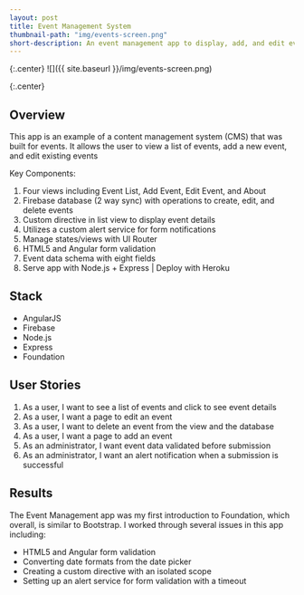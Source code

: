 ```yaml
---
layout: post
title: Event Management System
thumbnail-path: "img/events-screen.png"
short-description: An event management app to display, add, and edit event information. 
---
```


{:.center}
![]({{ site.baseurl }}/img/events-screen.png)

{:.center}
<a href="https://events-to-manage.herokuapp.com/" title="Event Management App">
<i class="fa fa-laptop fa-3x icon-space"></i>
</a>
<a href="https://github.com/eriksilver/Events-CMS" title="Event CMS GitHub">
<i class="fa fa-github-square fa-3x icon-space"></i>
</a>




## Overview

This app is an example of a content management system (CMS) that was built for events. It allows the user to view a list of events, add a new event, and edit existing events

Key Components:
<ol>  
  <li>Four views including Event List, Add Event, Edit Event, and About</li>
  <li>Firebase database (2 way sync) with operations to create, edit, and delete events</li>
  <li>Custom directive in list view to display event details</li>
  <li>Utilizes a custom alert service for form notifications</li>
  <li>Manage states/views with UI Router</li>
  <li>HTML5 and Angular form validation</li>
  <li>Event data schema with eight fields</li>
  <li>Serve app with Node.js + Express | Deploy with Heroku</li>
</ol>

## Stack

<ul>
  <li>AngularJS</li>
  <li>Firebase</li>
  <li>Node.js</li>
  <li>Express</li>
  <li>Foundation</li>
</ul>

## User Stories

<ol>
<li>As a user, I want to see a list of events and click to see event details</li>
<li>As a user, I want a page to edit an event</li>
<li>As a user, I want to delete an event from the view and the database</li>
<li>As a user, I want a page to add an event</li>
<li>As an administrator, I want event data validated before submission</li>
<li>As an administrator, I want an alert notification when a submission is successful</li>
</ol>

## Results

The Event Management app was my first introduction to Foundation, which overall, is similar to Bootstrap.   I worked through several issues in this app including:
<ul>
<li>HTML5 and Angular form validation</li>
<li>Converting date formats from the date picker</li>
<li>Creating a custom directive with an isolated scope</li>
<li>Setting up an alert service for form validation with a timeout</li>
</ul>
